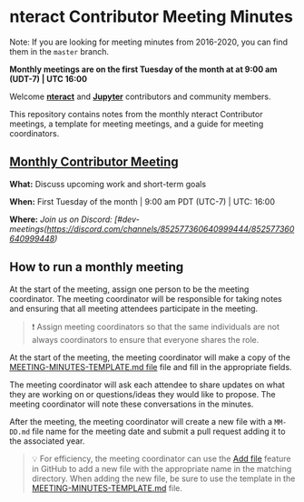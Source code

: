 # nteract Contributor Meeting Minutes

Note: If you are looking for meeting minutes from 2016-2020, you can find them in the `master` branch.

**Monthly meetings are on the first Tuesday of the month at at 9:00 am (UDT-7) | UTC 16:00**

Welcome [**nteract**](https://nteract.io) and [**Jupyter**](https://jupyter.org) contributors and community members.

This repository contains  notes from the monthly nteract Contributor meetings, a template for meeting meetings, and a guide for meeting coordinators.

## [Monthly Contributor Meeting](https://discord.com/channels/852577360640999444/852577360640999448)

**What:** Discuss upcoming work and short-term goals

**When:** First Tuesday of the month | 9:00 am PDT (UTC-7) | UTC: 16:00

**Where:** _Join us on Discord: [#dev-meetings(https://discord.com/channels/852577360640999444/852577360640999448)_

## How to run a monthly meeting

At the start of the meeting, assign one person to be the meeting coordinator. The meeting coordinator will be responsible for taking notes and ensuring that all meeting attendees participate in the meeting.

> :exclamation: Assign meeting coordinators so that the same individuals are not always coordinators to ensure that everyone shares the role.

At the start of the meeting, the meeting coordinator will make a copy of the [MEETING-MINUTES-TEMPLATE.md file](./MEETING-MINUTES-TEMPLATE.md) file and fill in the appropriate fields.

The meeting coordinator will ask each attendee to share updates on what they are working on or questions/ideas they would like to propose. The meeting coordinator will note these conversations in the minutes.

After the meeting, the meeting coordinator will create a new file with a `MM-DD.md` file name for the meeting date and submit a pull request adding it to the associated year.

> :bulb: For efficiency, the meeting coordinator can use the [Add file](https://docs.github.com/en/github/managing-files-in-a-repository/adding-a-file-to-a-repository) feature in GitHub to add a new file with the appropriate name in the matching directory. When adding the new file, be sure to use the template in the [MEETING-MINUTES-TEMPLATE.md](./MEETING-MINUTES-TEMPLATE.md) file.
